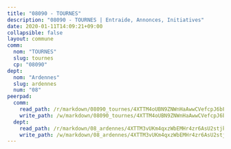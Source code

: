 ```yaml
---
title: "08090 - TOURNES"
description: "08090 - TOURNES | Entraide, Annonces, Initiatives"
date: 2020-01-11T14:09:21+09:00
collapsible: false
layout: commune
comm:
  nom: "TOURNES"
  slug: tournes
  cp: "08090"
dept:
  nom: "Ardennes"
  slug: ardennes
  num: "08"
peerpad:
  comm:
    read_path: /r/markdown/08090_tournes/4XTTM4oUBN9ZNWnHaAwwCVefcpJ6bFBSjVHeUsNarcXnV3e1v
    write_path: /w/markdown/08090_tournes/4XTTM4oUBN9ZNWnHaAwwCVefcpJ6bFBSjVHeUsNarcXnV3e1v-K3TgUc6btbKgQgWLxtN8DekgPnYPw7TQQqReStnAyKNdZ4VuSnqyxukVj6k6uTejmZUWqz7sRNkXtTRphZPYCnisqaFNSxQtfuQeWYG2cA6JLZoG7tydNxbwERiX6FGK485LdAk8
  dept:
    read_path: /r/markdown/08_ardennes/4XTTM3vUKm4qxzWbEMHr4zr6AsU2stjkKdsaY9uMbmhXjv9QM
    write_path: /w/markdown/08_ardennes/4XTTM3vUKm4qxzWbEMHr4zr6AsU2stjkKdsaY9uMbmhXjv9QM-K3TgUMB9u4JvtZdFBPfBexH6pGeKJREiRZLakfAxGDqg6fgd1ib6XHxM9tkwaYxqJV2qNTbboL5jGpTS7re5rUf5cB5fLzdnicM4aJkF5ZXmkvCRXEh5XT7432iWRZFby5MMVbKP
---
```


